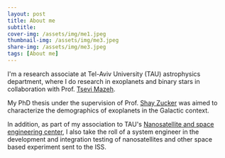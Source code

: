 ```yaml
---
layout: post
title: About me
subtitle: 
cover-img: /assets/img/me1.jpeg
thumbnail-img: /assets/img/me3.jpeg
share-img: /assets/img/me3.jpeg
tags: [About me]
---
```


I'm a research associate at Tel-Aviv University (TAU) astrophysics department, where I do research in exoplanets and binary stars in collaboration with Prof. [Tsevi Mazeh](https://en-exact-sciences.tau.ac.il/profile/mazeh). 

My PhD thesis under the supervision of Prof. [Shay Zucker](https://english.tau.ac.il/profile/shayz) was aimed to characterize the demographics of exoplanets in the Galactic context.

In addition, as part of my association to TAU's [Nanosatellite and space engineering center](https://en-exact-sciences.tau.ac.il/geosciences/research_nanoSatellites), I also take the roll of a system engineer in the development and integration testing of nanosatellites and other space based experiment sent to the ISS. 
